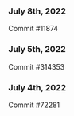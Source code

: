 ### July 8th, 2022

Commit #11874

### July 5th, 2022

Commit #314353


### July 4th, 2022

Commit #72281

